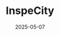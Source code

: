 ---  
layout: startup_page  
title: "InspeCity"  
id: "inspecity.com"  
permalink: "/inspecityinspecity.com05072025/"  
website: "https://www.inspecity.com/"  
funding_round: "Seed"  
funding_amount: "$5.6M"  
investors: "Ashish Kacholia, Speciale Invest, Shastra VC, Antler India, DeVC, MGF Kavachh, Anicut Capital"  
about: "InspeCity, founded in 2022, is an Indian space technology startup focused on extending the operational life of satellites through in-house development of propulsion, robotics, and Rendezvous, Proximity Operations, and Docking (RPOD) technologies. The company aims to redefine the economics and sustainability of satellite operations by reducing orbital debris and enabling a cleaner, more sustainable, and cost-efficient future for space."  
markets: "Space Technology, Robotics, Propulsion Systems"  
hq: "Thane, Maharashtra, India"  
founded_year: "2022"  
linkedin: "https://www.linkedin.com/company/inspecity"  
twitter: "https://twitter.com/inspecity"  
instagram: ""  
facebook: ""  
crunchbase: "https://www.crunchbase.com/organization/inspecity"  
pitchbook: "https://pitchbook.com/profiles/company/519533-38"  

date_display: "07-May-2025"  
date: "2025-05-07"

# SEO Optimization  
meta_title: "InspeCity - Seed Funding ($5.6M)"  
meta_description: "InspeCity, InspeCity, founded in 2022, is an Indian space technology startup focused on extending the operational life of satellites through in-house development..."  
meta_keywords: "InspeCity, Space Technology, Robotics, Propulsion Systems, Seed funding"  
canonical_url: "https://startup.projectstartups.com/inspecityinspecity.com05072025/"  
---